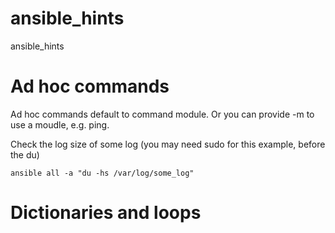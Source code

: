 # ansible_hints
ansible_hints


<h1>Ad hoc commands</h1>

Ad hoc commands default to command module. Or you can provide -m to use a moudle, e.g. ping.

Check the log size of some log (you may need sudo for this example, before the du)

``ansible all -a "du -hs /var/log/some_log"``



<h1>Dictionaries and loops</h1>

